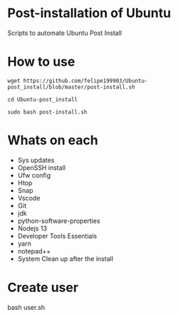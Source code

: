 # Post-installation of Ubuntu

Scripts to automate Ubuntu Post Install

# How to use
```
wget https://github.com/felipe199903/Ubuntu-post_install/blob/master/post-install.sh
```
```
cd Ubuntu-post_install
```
```
sudo bash post-install.sh
```
# Whats on each
- Sys updates
- OpenSSH install
- Ufw config
- Htop
- Snap
- Vscode
- Git
- jdk
- python-software-properties
- Nodejs 13
- Developer Tools Essentials
- yarn
- notepad++
- System Clean up after the install

# Create user

bash user.sh